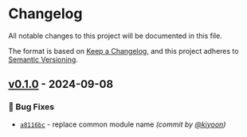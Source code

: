 # Changelog
All notable changes to this project will be documented in this file.

The format is based on [Keep a Changelog](https://keepachangelog.com/en/1.0.0/),
and this project adheres to [Semantic Versioning](https://semver.org/spec/v2.0.0.html).

## [v0.1.0] - 2024-09-08
### :bug: Bug Fixes
- [`a8116bc`](https://github.com/deargen/slack-helpers/commit/a8116bcfb4648a210aa72d6b724ad9b9211eb6fd) - replace common module name *(commit by [@kiyoon](https://github.com/kiyoon))*

[v0.1.0]: https://github.com/deargen/slack-helpers/compare/v0.0.0...v0.1.0
